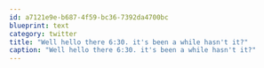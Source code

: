```yaml
---
id: a7121e9e-b687-4f59-bc36-7392da4700bc
blueprint: text
category: twitter
title: "Well hello there 6:30. it's been a while hasn't it?"
caption: "Well hello there 6:30. it's been a while hasn't it?"
---
```

